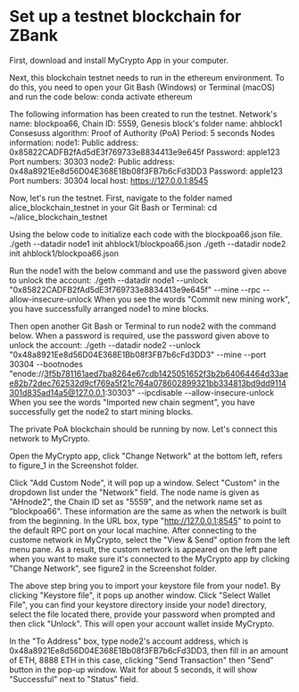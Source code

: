 # Set up a testnet blockchain for ZBank

First, download and install MyCrypto App in your computer.

Next, this blockchain testnet needs to run in the ethereum environment. To do this, you need to open your Git Bash (Windows) or Terminal (macOS) and run the code below:
conda activate ethereum

The following information has been created to run the testnet.
Network's name: blockpoa66, 
Chain ID: 5559,
Genesis block's folder name: ahblock1
Consesuss algorithm: Proof of Authority (PoA) 
Period: 5 seconds
Nodes information: 
node1:
  Public address: 0x85822CADFB2fAd5dE3f769733e8834413e9e645f
  Password: apple123
  Port numbers: 30303
node2:
  Public address: 0x48a8921Ee8d56D04E368E1Bb08f3FB7b6cFd3DD3
  Password: apple123
  Port numbers: 30304
local host: https://127.0.0.1:8545

Now, let's run the testnet. 
First, navigate to the folder named alice_blockchain_testnet in your Git Bash or Terminal:
cd ~/alice_blockchain_testnet

Using the below code to initialize each code with the blockpoa66.json file.
./geth --datadir node1 init ahblock1/blockpoa66.json
./geth --datadir node2 init ahblock1/blockpoa66.json

Run the node1 with the below command and use the password given above to unlock the account:
./geth --datadir node1 --unlock "0x85822CADFB2fAd5dE3f769733e8834413e9e645f" --mine --rpc --allow-insecure-unlock
When you see the words "Commit new mining work", you have successfully arranged node1 to mine blocks. 

Then open another Git Bash or Terminal to run node2 with the command below. When a password is required, use the password given above to unlock the account:
./geth --datadir node2 --unlock "0x48a8921Ee8d56D04E368E1Bb08f3FB7b6cFd3DD3" --mine --port 30304 --bootnodes "enode://3f5b781161aed7ba8264e67cdb1425051652f3b2b64064464d33aee82b72dec762532d9cf769a5f21c764a078602899321bb334813bd9dd9114301d835ad14a5@127.0.0.1:30303" --ipcdisable --allow-insecure-unlock
When you see the words "Imported new chain segment", you have successfully get the node2 to start mining blocks.

The private PoA blockchain should be running by now. Let's connect this network to MyCrypto. 

Open the MyCrypto app, click "Change Network" at the bottom left, refers to figure_1 in the Screenshot folder.

Click "Add Custom Node", it will pop up a window. Select "Custom" in the dropdown list under the "Network" field. The node name is given as "AHnode2", the Chain ID set as "5559", and the network name set as "blockpoa66". These information are the same as when the network is built from the beginning. In the URL box, type "http://127.0.0.1:8545" to point to the default RPC port on your local machine. After connecting to the custome network in MyCrypto, select the "View & Send" option from the left menu pane. As a result, the custom network is appeared on the left pane when you want to make sure it's connected to the MyCrypto app by clicking "Change Network", see figure2 in the Screenshot folder.

The above step bring you to import your keystore file from your node1. By clicking "Keystore file", it pops up another window. Click "Select Wallet File", you can find your keystore directory inside your node1 directory, select the file located there, provide your password when prompted and then click "Unlock". This will open your account wallet inside MyCrypto. 

In the "To Address" box, type node2's account address, which is 0x48a8921Ee8d56D04E368E1Bb08f3FB7b6cFd3DD3, then fill in an amount of ETH, 8888 ETH in this case, clicking "Send Transaction" then "Send" button in the pop-up window. Wait for about 5 seconds, it will show "Successful" next to "Status" field.






